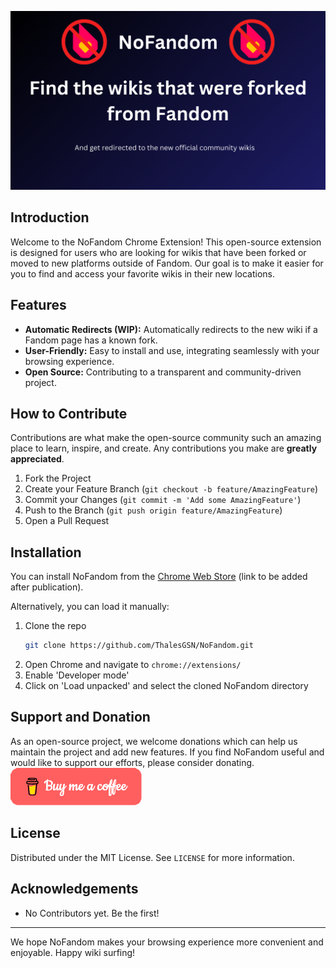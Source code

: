 ![NoFandomBanner.png](src%2Fimg%2FNoFandomBanner.png)
## Introduction
Welcome to the NoFandom Chrome Extension! This open-source extension is designed for users who are looking for wikis that have been forked or moved to new platforms outside of Fandom. Our goal is to make it easier for you to find and access your favorite wikis in their new locations.

## Features
- **Automatic Redirects (WIP):**  Automatically redirects to the new wiki if a Fandom page has a known fork.
- **User-Friendly:** Easy to install and use, integrating seamlessly with your browsing experience.
- **Open Source:** Contributing to a transparent and community-driven project.

## How to Contribute
Contributions are what make the open-source community such an amazing place to learn, inspire, and create. Any contributions you make are **greatly appreciated**.

1. Fork the Project
2. Create your Feature Branch (`git checkout -b feature/AmazingFeature`)
3. Commit your Changes (`git commit -m 'Add some AmazingFeature'`)
4. Push to the Branch (`git push origin feature/AmazingFeature`)
5. Open a Pull Request

## Installation
You can install NoFandom from the [Chrome Web Store](https://chrome.google.com/webstore/category/extensions) (link to be added after publication).

Alternatively, you can load it manually:
1. Clone the repo
   ```sh
   git clone https://github.com/ThalesGSN/NoFandom.git
   ```
2. Open Chrome and navigate to `chrome://extensions/`
3. Enable 'Developer mode'
4. Click on 'Load unpacked' and select the cloned NoFandom directory

## Support and Donation
As an open-source project, we welcome donations which can help us maintain the project and add new features. If you find NoFandom useful and would like to support our efforts, please consider donating.
[![img.png](src%2Fpopup%2Fimg.png)](https://www.buymeacoffee.com/thalesgsna)

## License
Distributed under the MIT License. See `LICENSE` for more information.

## Acknowledgements
- No Contributors yet. Be the first!

---

We hope NoFandom makes your browsing experience more convenient and enjoyable. Happy wiki surfing!
